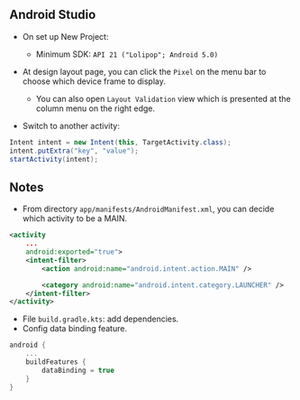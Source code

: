 <h2>Android Studio</h2>

- On set up New Project:
  - Minimum SDK: `API 21 ("Lolipop"; Android 5.0)`
- At design layout page, you can click the `Pixel` on the menu bar to choose which device frame to display.

  - You can also open `Layout Validation` view which is presented at the column menu on the right edge.

- Switch to another activity:

```java
Intent intent = new Intent(this, TargetActivity.class);
intent.putExtra("key", "value");
startActivity(intent);
```

<h2>Notes</h2>

- From directory `app/manifests/AndroidManifest.xml`, you can decide which activity to be a MAIN.

```xml
<activity
    ...
    android:exported="true">
    <intent-filter>
        <action android:name="android.intent.action.MAIN" />

        <category android:name="android.intent.category.LAUNCHER" />
    </intent-filter>
</activity>
```

- File `build.gradle.kts`: add dependencies.
- Config data binding feature.

```kts
android {
    ...
    buildFeatures {
        dataBinding = true
    }
}
```
